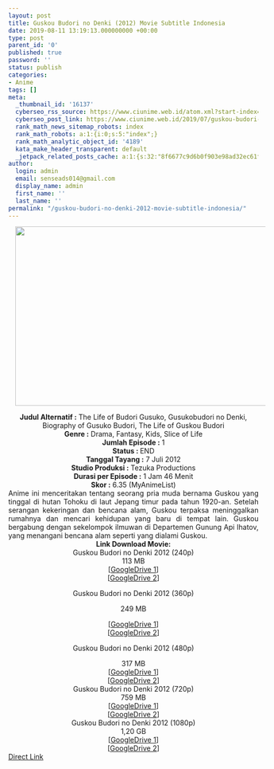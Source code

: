 ```yaml
---
layout: post
title: Guskou Budori no Denki (2012) Movie Subtitle Indonesia
date: 2019-08-11 13:19:13.000000000 +00:00
type: post
parent_id: '0'
published: true
password: ''
status: publish
categories:
- Anime
tags: []
meta:
  _thumbnail_id: '16137'
  cyberseo_rss_source: https://www.ciunime.web.id/atom.xml?start-index=3451&max-results=150
  cyberseo_post_link: https://www.ciunime.web.id/2019/07/guskou-budori-no-denki-2012-movie.html
  rank_math_news_sitemap_robots: index
  rank_math_robots: a:1:{i:0;s:5:"index";}
  rank_math_analytic_object_id: '4189'
  kata_make_header_transparent: default
  _jetpack_related_posts_cache: a:1:{s:32:"8f6677c9d6b0f903e98ad32ec61f8deb";a:2:{s:7:"expires";i:1642994171;s:7:"payload";a:0:{}}}
author:
  login: admin
  email: senseads014@gmail.com
  display_name: admin
  first_name: ''
  last_name: ''
permalink: "/guskou-budori-no-denki-2012-movie-subtitle-indonesia/"
---
```

<div class="separator" style="clear: both; text-align: center;"><a href="https://1.bp.blogspot.com/-Si-aKp5cyRI/XToHyN36fdI/AAAAAAAAcr8/xGXC0SMidhIZU-0dxOq4GCUOgXUvKadngCLcBGAs/s1600/Guskou%2BBudori%2Bno%2BDenki%2B%25282012%2529.jpg" imageanchor="1" style="margin-left: 1em; margin-right: 1em;"><img border="0" data-original-height="720" data-original-width="1280" height="360" src="{{ site.baseurl }}/assets/2019/08/Guskou%2BBudori%2Bno%2BDenki%2B%25282012%2529.jpg" width="640" /></a></div>
<p>
<div style="text-align: center;"><b>Judul</b><b><b> Alternatif </b>:</b> The Life of Budori Gusuko, Gusukobudori no Denki, Biography of Gusuko Budori, The Life of Guskou Budori</div>
<div style="text-align: center;"><b><b>Genre :</b></b> Drama, Fantasy, Kids, Slice of Life</div>
<div style="text-align: center;"><b>Jumlah Episode :</b> 1<br /><b>Status :&nbsp;</b>END<br /><b>Tanggal Tayang :</b> 7 Juli 2012<br /><b>Studio Produksi :</b> Tezuka Productions<br /><b>Durasi per Episode :</b> 1 Jam 46 Menit</div>
<div style="text-align: center;"><b>Skor :</b> 6.35 (MyAnimeList)</div>
<div style="text-align: center;"></div>
<div style="text-align: justify;"><span class="isi">Anime ini menceritakan tentang seorang pria muda bernama Guskou yang tinggal di hutan Tohoku di laut Jepang timur pada tahun 1920-an. Setelah serangan kekeringan dan bencana alam, Guskou terpaksa meninggalkan rumahnya dan mencari kehidupan yang baru di tempat lain. Guskou bergabung dengan sekelompok ilmuwan di Departemen Gunung Api Ihatov, yang menangani bencana alam seperti yang dialami Guskou.</span></div>
<div style="text-align: justify;"></div>
<div style="text-align: justify;"></div>
<div style="text-align: center;"><b>Link Download Movie:</b></div>
<div style="text-align: center;">
<div style="text-align: center;">
<div style="text-align: center;">Guskou Budori no Denki 2012 (240p)</div>
<div style="text-align: center;">
<div style="text-align: center;">113 MB</div>
<div style="text-align: center;">[<a href="https://drive.google.com/file/d/1BWgiIY78D8Ldf5MlulY-WhFN50jVDc7n/view" target="_blank" rel="noopener">GoogleDrive 1</a>]<br />[<a href="https://drive.google.com/file/d/1sRgNDIMIw4sIEEA_lhg2ATFk7WCemPLn/view" target="_blank" rel="noopener">GoogleDrive 2</a>]
<div style="text-align: center;"></div>
</div>
</div>
<p>Guskou Budori no Denki 2012 (360p)</p></div>
<div style="text-align: center;">249 MB</div>
<p>[<a href="https://drive.google.com/file/d/1Q2AUG52jfFwFsBLIPlRTuk2BGZ1Nh9Dz/view" target="_blank" rel="noopener">GoogleDrive 1</a>]<br />[<a href="https://drive.google.com/file/d/1PoF29aAnZzf7oyo3g8Aw2SHIlYOfWyJM/view" target="_blank" rel="noopener">GoogleDrive 2</a>]</p>
<p>Guskou Budori no Denki 2012 (480p)</p></div>
<div style="text-align: center;">
<div style="text-align: center;">317 MB</div>
<div style="text-align: center;">[<a href="https://drive.google.com/file/d/1JDRs6VEnXRwBDN57tKpXy3MADVY6d8Dx/view" target="_blank" rel="noopener">GoogleDrive 1</a>]<br />[<a href="https://drive.google.com/file/d/1dBf-yFGBTCpgDt79tk085bRnrI9pCCdN/view" target="_blank" rel="noopener">GoogleDrive 2</a>]
<div style="text-align: center;">Guskou Budori no Denki 2012 (720p)</div>
<div style="text-align: center;">759 MB</div>
<div style="text-align: center;">[<a href="https://drive.google.com/file/d/1DitHt_S5s2VdkXuFq-N6hVR03t7U8khq/view" target="_blank" rel="noopener">GoogleDrive 1</a>]<br />[<a href="https://drive.google.com/file/d/14w4tKYPy2mnm4IGFT5OeB60QaRD-Afyb/view" target="_blank" rel="noopener">GoogleDrive 2</a>]
<div style="text-align: center;">Guskou Budori no Denki 2012 (1080p)</div>
<div style="text-align: center;">1,20 GB</div>
<div style="text-align: center;">[<a href="https://drive.google.com/file/d/18e4aJ-7zrBJ5EGLwlo-RWdMfx2sali64/view" target="_blank" rel="noopener">GoogleDrive 1</a>]<br />[<a href="https://drive.google.com/file/d/1KIv0b0_eDrY0LlV3CiGIiHxHJg80hU1J/view" target="_blank" rel="noopener">GoogleDrive 2</a>]</div>
</div>
</div>
</div>
<link rel="stylesheet" href="https://cdnjs.cloudflare.com/ajax/libs/font-awesome/4.7.0/css/font-awesome.min.css" />
<div class="divbtn"> <a href="https://handymansurrender.com/fihup8buzv?key=94550f7ce39444073321dde3b8782f97" class="btn"><i class="fa fa-download"></i> Direct Link</a> </div>
